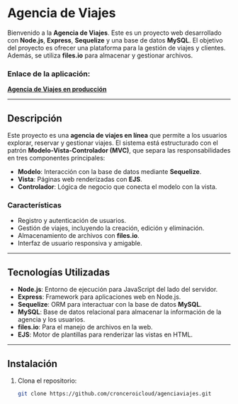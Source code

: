# Agencia de Viajes

Bienvenido a la **Agencia de Viajes**. Este es un proyecto web desarrollado con **Node.js**, **Express**, **Sequelize** y una base de datos **MySQL**. El objetivo del proyecto es ofrecer una plataforma para la gestión de viajes y clientes. Además, se utiliza **files.io** para almacenar y gestionar archivos.

### Enlace de la aplicación:
[**Agencia de Viajes en producción**](https://agencia-de-viajes-msy1.onrender.com/)

---

## Descripción

Este proyecto es una **agencia de viajes en línea** que permite a los usuarios explorar, reservar y gestionar viajes. El sistema está estructurado con el patrón **Modelo-Vista-Controlador (MVC)**, que separa las responsabilidades en tres componentes principales:

- **Modelo**: Interacción con la base de datos mediante **Sequelize**.
- **Vista**: Páginas web renderizadas con **EJS**.
- **Controlador**: Lógica de negocio que conecta el modelo con la vista.

### Características

- Registro y autenticación de usuarios.
- Gestión de viajes, incluyendo la creación, edición y eliminación.
- Almacenamiento de archivos con **files.io**.
- Interfaz de usuario responsiva y amigable.

---

## Tecnologías Utilizadas

- **Node.js**: Entorno de ejecución para JavaScript del lado del servidor.
- **Express**: Framework para aplicaciones web en Node.js.
- **Sequelize**: ORM para interactuar con la base de datos **MySQL**.
- **MySQL**: Base de datos relacional para almacenar la información de la agencia y los usuarios.
- **files.io**: Para el manejo de archivos en la web.
- **EJS**: Motor de plantillas para renderizar las vistas en HTML.

---

## Instalación

1. Clona el repositorio:

   ```bash
   git clone https://github.com/cronceroicloud/agenciaviajes.git
